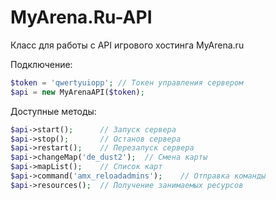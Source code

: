 MyArena.Ru-API
==============

Класс для работы с API игрового хостинга MyArena.ru

Подключение:
```php
$token = 'qwertyuiopp'; // Токен управления сервером
$api = new MyArenaAPI($token);
```
Доступные методы:
```php
$api->start();      // Запуск сервера
$api->stop();       // Останов сервера
$api->restart();    // Перезапуск сервера
$api->changeMap('de_dust2');  // Смена карты
$api->mapList();    // Список карт
$api->command('amx_reloadadmins');    // Отправка команды
$api->resources();  // Получение занимаемых ресурсов
```
